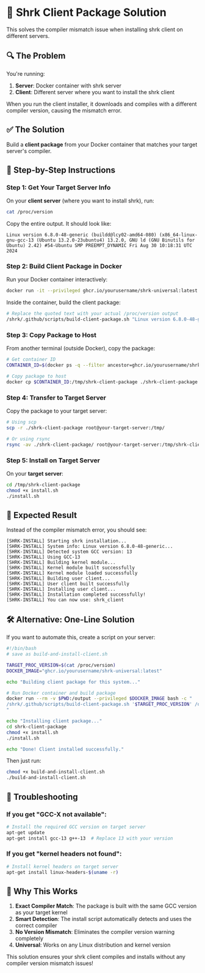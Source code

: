 # 🎯 Shrk Client Package Solution

This solves the compiler mismatch issue when installing shrk client on different servers.

## 🔍 The Problem

You're running:
1. **Server**: Docker container with shrk server
2. **Client**: Different server where you want to install the shrk client

When you run the client installer, it downloads and compiles with a different compiler version, causing the mismatch error.

## ✅ The Solution

Build a **client package** from your Docker container that matches your target server's compiler.

## 🚀 Step-by-Step Instructions

### Step 1: Get Your Target Server Info

On your **client server** (where you want to install shrk), run:
```bash
cat /proc/version
```

Copy the entire output. It should look like:
```
Linux version 6.8.0-48-generic (buildd@lcy02-amd64-080) (x86_64-linux-gnu-gcc-13 (Ubuntu 13.2.0-23ubuntu4) 13.2.0, GNU ld (GNU Binutils for Ubuntu) 2.42) #54-Ubuntu SMP PREEMPT_DYNAMIC Fri Aug 30 10:18:31 UTC 2024
```

### Step 2: Build Client Package in Docker

Run your Docker container interactively:
```bash
docker run -it --privileged ghcr.io/yourusername/shrk-universal:latest /bin/bash
```

Inside the container, build the client package:
```bash
# Replace the quoted text with your actual /proc/version output
/shrk/.github/scripts/build-client-package.sh "Linux version 6.8.0-48-generic (buildd@lcy02-amd64-080) (x86_64-linux-gnu-gcc-13 (Ubuntu 13.2.0-23ubuntu4) 13.2.0, GNU ld (GNU Binutils for Ubuntu) 2.42) #54-Ubuntu SMP PREEMPT_DYNAMIC Fri Aug 30 10:18:31 UTC 2024"
```

### Step 3: Copy Package to Host

From another terminal (outside Docker), copy the package:
```bash
# Get container ID
CONTAINER_ID=$(docker ps -q --filter ancestor=ghcr.io/yourusername/shrk-universal:latest)

# Copy package to host
docker cp $CONTAINER_ID:/tmp/shrk-client-package ./shrk-client-package
```

### Step 4: Transfer to Target Server

Copy the package to your target server:
```bash
# Using scp
scp -r ./shrk-client-package root@your-target-server:/tmp/

# Or using rsync
rsync -av ./shrk-client-package/ root@your-target-server:/tmp/shrk-client-package/
```

### Step 5: Install on Target Server

On your **target server**:
```bash
cd /tmp/shrk-client-package
chmod +x install.sh
./install.sh
```

## 🎉 Expected Result

Instead of the compiler mismatch error, you should see:
```
[SHRK-INSTALL] Starting shrk installation...
[SHRK-INSTALL] System info: Linux version 6.8.0-48-generic...
[SHRK-INSTALL] Detected system GCC version: 13
[SHRK-INSTALL] Using GCC-13
[SHRK-INSTALL] Building kernel module...
[SHRK-INSTALL] Kernel module built successfully
[SHRK-INSTALL] Kernel module loaded successfully
[SHRK-INSTALL] Building user client...
[SHRK-INSTALL] User client built successfully
[SHRK-INSTALL] Installing user client...
[SHRK-INSTALL] Installation completed successfully!
[SHRK-INSTALL] You can now use: shrk_client
```

## 🛠️ Alternative: One-Line Solution

If you want to automate this, create a script on your server:

```bash
#!/bin/bash
# save as build-and-install-client.sh

TARGET_PROC_VERSION=$(cat /proc/version)
DOCKER_IMAGE="ghcr.io/yourusername/shrk-universal:latest"

echo "Building client package for this system..."

# Run Docker container and build package
docker run --rm -v $PWD:/output --privileged $DOCKER_IMAGE bash -c "
/shrk/.github/scripts/build-client-package.sh '$TARGET_PROC_VERSION' /output/shrk-client-package
"

echo "Installing client package..."
cd shrk-client-package
chmod +x install.sh
./install.sh

echo "Done! Client installed successfully."
```

Then just run:
```bash
chmod +x build-and-install-client.sh
./build-and-install-client.sh
```

## 🔧 Troubleshooting

### If you get "GCC-X not available":
```bash
# Install the required GCC version on target server
apt-get update
apt-get install gcc-13 g++-13  # Replace 13 with your version
```

### If you get "kernel headers not found":
```bash
# Install kernel headers on target server
apt-get install linux-headers-$(uname -r)
```

## 🎯 Why This Works

1. **Exact Compiler Match**: The package is built with the same GCC version as your target kernel
2. **Smart Detection**: The install script automatically detects and uses the correct compiler
3. **No Version Mismatch**: Eliminates the compiler version warning completely
4. **Universal**: Works on any Linux distribution and kernel version

This solution ensures your shrk client compiles and installs without any compiler version mismatch issues!

